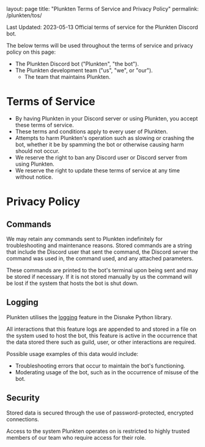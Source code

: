 layout: page
title: "Plunkten Terms of Service and Privacy Policy"
permalink: /plunkten/tos/

Last Updated: 2023-05-13
Official terms of service for the Plunkten Discord bot.

The below terms will be used throughout the terms of service and privacy policy on this page:
- The Plunkten Discord bot ("Plunkten", "the bot").
- The Plunkten development team ("us", "we", or "our").
  - The team that maintains Plunkten.

# Terms of Service
- By having Plunkten in your Discord server or using Plunkten, you accept these terms of service.
- These terms and conditions apply to every user of Plunkten.
- Attempts to harm Plunkten's operation such as slowing or crashing the bot, whether it be by spamming the bot or otherwise causing harm should not occur.
- We reserve the right to ban any Discord user or Discord server from using Plunkten.
- We reserve the right to update these terms of service at any time without notice.

# Privacy Policy
## Commands
We may retain any commands sent to Plunkten indefinitely for troubleshooting and maintenance reasons. Stored commands are a string that include the Discord user that sent the command, the Discord server the command was used in, the command used, and any attached parameters.

These commands are printed to the bot's terminal upon being sent and may be stored if necessary. If it is not stored manually by us the command will be lost if the system that hosts the bot is shut down.

## Logging
Plunkten utilises the [logging](https://docs.disnake.dev/en/stable/logging.html#logging-setup) feature in the Disnake Python library.

All interactions that this feature logs are appended to and stored in a file on the system used to host the bot, this feature is active in the occurrence that the data stored there such as guild, user, or other interactions are required.

Possible usage examples of this data would include:
- Troubleshooting errors that occur to maintain the bot's functioning.
- Moderating usage of the bot, such as in the occurrence of misuse of the bot.

## Security
Stored data is secured through the use of password-protected, encrypted connections.

Access to the system Plunkten operates on is restricted to highly trusted members of our team who require access for their role.